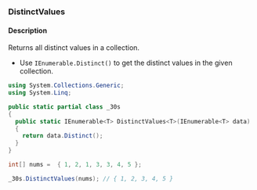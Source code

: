### DistinctValues

#### Description



Returns all distinct values in a collection.

- Use `IEnumerable.Distinct()` to get the distinct values in the given collection.

```csharp
using System.Collections.Generic;
using System.Linq;

public static partial class _30s 
{
  public static IEnumerable<T> DistinctValues<T>(IEnumerable<T> data) 
  {
    return data.Distinct();
  }
}
```

```csharp
int[] nums =  { 1, 2, 1, 3, 3, 4, 5 };

_30s.DistinctValues(nums); // { 1, 2, 3, 4, 5 }
```
